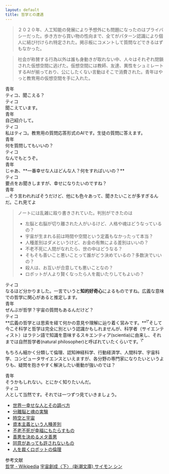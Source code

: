 ```yaml
---
layout: default
title: 哲学との遭遇
---
```

> ２０２０年、人工知能の発展により予想外にも問題になったのはプライバシーだった。歩き方から買い物の性向まで、全てがパターン認識により個人に結び付けられ特定された。掲示板にコメントして質問などできるはずもなかった。  

> 社会が称賛する行為以外は誰も身動きが取れない中、人々はそれぞれ閉鎖された仮想空間に逃げた。仮想空間には教師、友達、異性をシュミレートするAIが揃っており、公にしたくない言動はそこで消費された。青年はやっと教育用の仮想空間を手に入れた。

<div class='name'>青年</div>
ティコ、聞こえる？  

<div class='name'>ティコ</div>
聞こえています。  

<div class='name'>青年</div>
自己紹介して。  

<div class='name'>ティコ</div>
私はティコ。教育用の質問応答形式のAIです。生徒の質問に答えます。  

<div class='name'>青年</div>
何を質問してもいいの？  

<div class='name'>ティコ</div>
なんでもとうぞ。  

<div class='name'>青年</div>
じゃあ、**一番幸せな人はどんな人？何をすればいいの？**  

<div class='name'>ティコ</div>
要点をお聞きしますが、幸せになりたいのですね？  

<div class='name'>青年</div>
...そう言われればそうだけど、他にも色々あって、聞きたいことが多すぎるんだ。これ見てよ  

> ノートには乱雑に殴り書きされていた。判別ができたのは  
> + 左脳と右脳が切り離された人がいるけど、人格や魂はどうなっているの？
> + 宇宙が生まれる前は時間や空間という定義もなかったって本当？
> + 人種差別はダメというけど、お金の有無による差別はいいの？
> + 不老不死に人間がなれたら、世の中はどうなる？
> + そもそも善いこと悪いことって誰がどう決めているの？多数決でいいの？
> + 殺人は、お互いが合意しても悪いことなの？
> + ロボットが人より賢くなったら人を裁いたりしてもよいの？

<div class='name'>ティコ</div>
なるほど分かりました。一言でいうと<b>知的好奇心</b>によるものですね。広義な意味での哲学に関心があると推定します。  

<div class='name'>青年</div>
ぜんぶが哲学？宇宙の質問もあるんだけど？  

<div class='name'>ティコ</div>
**広義の哲学とは思索を経て何かの意見や理解に辿り着く営みです。**<sup>\*</sup>そして今こそ科学と哲学は完全に別という認識かもしれませんが、科学者（サイエンティスト）はラテン語で知識を意味するスキエンティア(scientia)に由来し、それまでは自然哲学者(natural philosopher)と呼ばれていたくらいです。<sup>\*</sup>  

もちろん細かく分類して倫理、認知神経科学、行動経済学、人間科学、宇宙科学、コンピュータサイエンスといえますが、各分野の専門家になりたいというよりも、疑問を抱きやすく解決したい衝動が強いのでは？  

<div class='name'>青年</div>
そうかもしれない。とにかく知りたいんだ。  

<div class='name'>ティコ</div>
人として当然です。それでは一つずつ見ていきましょう。  

+ [世界一幸せな人とその調べ方](the-happiest-person.html)  
+ [分離脳と魂の実験](split-brain-and-soul.html)  
+ [時空と宇宙](spacetime-and-space.html)  
+ [資本主義という人種差別](discrimination-by-capitalistm.html)  
+ [不老不死が幸福にもたらすもの](happiness-with-eternallife.html)  
+ [善悪を決めるメタ善悪](who-decide-ethic.html)  
+ [同意があっても許されないもの](extreme-liberalism.html)  
+ [人を裁くロボットの倫理](can-robot-judge-human.html)  

参考文献  
[哲学 - Wikipedia](https://ja.wikipedia.org/wiki/%E5%93%B2%E5%AD%A6#%E5%BA%83%E7%BE%A9%E3%81%AE%E5%93%B2%E5%AD%A6%E3%81%AE%E7%89%B9%E5%BE%B4)
[宇宙創成〈下〉 (新潮文庫)   サイモン シン](https://www.amazon.co.jp/dp/4102159754)
